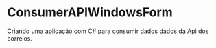 # ConsumerAPIWindowsForm
Criando uma aplicação com C# para consumir dados dados da Api dos correios.
